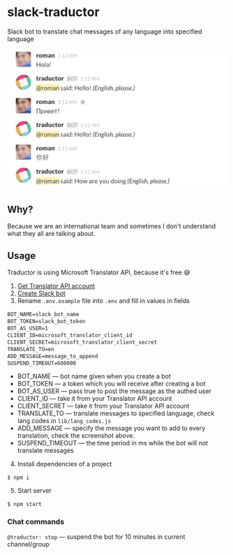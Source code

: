 # slack-traductor
Slack bot to translate chat messages of any language into specified language

![example](example.png)

## Why?

Because we are an international team and sometimes I don't understand what they all are talking about.

## Usage

Traductor is using Microsoft Translator API, because it's free 😅

1. [Get Translator API account](https://datamarket.azure.com/dataset/bing/microsofttranslator)
2. [Create Slack bot](https://slack.com/apps/build/custom-integration)
3. Rename `.env.example` file into `.env` and fill in values in fields

  ```
  BOT_NAME=slack_bot_name
  BOT_TOKEN=slack_bot_token
  BOT_AS_USER=1
  CLIENT_ID=microsoft_translator_client_id
  CLIENT_SECRET=microsoft_translator_client_secret
  TRANSLATE_TO=en
  ADD_MESSAGE=message_to_append
  SUSPEND_TIMEOUT=600000
  ```

  - BOT_NAME — bot name given when you create a bot
  - BOT_TOKEN — a token which you will receive after creating a bot
  - BOT_AS_USER — pass true to post the message as the authed user
  - CLIENT_ID — take it from your Translator API account
  - CLIENT_SECRET — take it from your Translator API account
  - TRANSLATE_TO — translate messages to specified language, check lang codes in `lib/lang_codes.js`
  - ADD_MESSAGE — specify the message you want to add to every translation, check the screenshot above.
  - SUSPEND_TIMEOUT — the time period in ms while the bot will not translate messages

4. Install dependencies of a project
```
$ npm i
```

5. Start server
```
$ npm start
```

### Chat commands

`@traductor: stop` — suspend the bot for 10 minutes in current channel/group
